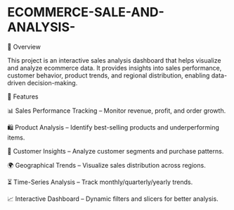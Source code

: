 # ECOMMERCE-SALE-AND-ANALYSIS-
📌 Overview

This project is an interactive sales analysis dashboard that helps visualize and analyze ecommerce data. It provides insights into sales performance, customer behavior, product trends, and regional distribution, enabling data-driven decision-making.

🎯 Features

📊 Sales Performance Tracking – Monitor revenue, profit, and order growth.

🛍️ Product Analysis – Identify best-selling products and underperforming items.

👥 Customer Insights – Analyze customer segments and purchase patterns.

🌍 Geographical Trends – Visualize sales distribution across regions.

⏳ Time-Series Analysis – Track monthly/quarterly/yearly trends.

📈 Interactive Dashboard – Dynamic filters and slicers for better analysis.

